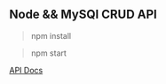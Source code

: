 ## Node && MySQl CRUD API

> npm install

> npm start


[API Docs](https://documenter.getpostman.com/view/11960436/TVt2eQFR)